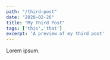 ```yaml
---
path: "/third-post"
date: "2020-02-26"
title: "My Third Post"
tags: ['this','that']
excerpt: 'A preview of my third post'
---
```


Lorem ipsum.